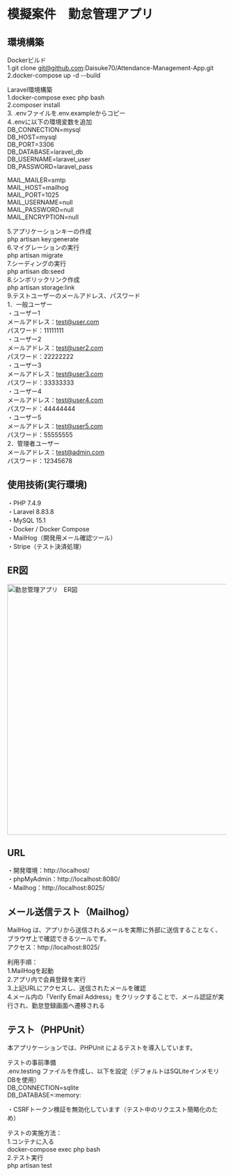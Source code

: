 # 模擬案件　勤怠管理アプリ  
  
## 環境構築
Dockerビルド  
1.git clone git@github.com:Daisuke70/Attendance-Management-App.git  
2.docker-compose up -d --build  

Laravel環境構築  
1.docker-compose exec php bash  
2.composer install  
3. .envファイルを.env.exampleからコピー  
4..envに以下の環境変数を追加  
DB_CONNECTION=mysql  
DB_HOST=mysql  
DB_PORT=3306  
DB_DATABASE=laravel_db  
DB_USERNAME=laravel_user  
DB_PASSWORD=laravel_pass  
  
MAIL_MAILER=smtp  
MAIL_HOST=mailhog  
MAIL_PORT=1025  
MAIL_USERNAME=null  
MAIL_PASSWORD=null  
MAIL_ENCRYPTION=null  
  
5.アプリケーションキーの作成  
php artisan key:generate  
6.マイグレーションの実行  
php artisan migrate  
7.シーディングの実行  
php artisan db:seed  
8.シンボリックリンク作成  
php artisan storage:link  
9.テストユーザーのメールアドレス、パスワード  
1．一般ユーザー  
・ユーザー1  
メールアドレス：test@user.com  
パスワード：11111111  
・ユーザー2  
メールアドレス：test@user2.com  
パスワード：22222222  
・ユーザー3  
メールアドレス：test@user3.com  
パスワード：33333333  
・ユーザー4  
メールアドレス：test@user4.com  
パスワード：44444444  
・ユーザー5  
メールアドレス：test@user5.com  
パスワード：55555555  
2．管理者ユーザー  
メールアドレス：test@admin.com  
パスワード：12345678  

## 使用技術(実行環境)  
・PHP 7.4.9  
・Laravel 8.83.8  
・MySQL 15.1  
・Docker / Docker Compose  
・MailHog（開発用メール確認ツール）  
・Stripe（テスト決済処理）  

## ER図  
<img width="577" alt="勤怠管理アプリ　ER図" src="https://github.com/user-attachments/assets/c70e1a40-3f9a-45f2-af8b-8eeecb5a2f87" />

## URL
・開発環境：http://localhost/  
・phpMyAdmin：http://localhost:8080/  
・Mailhog：http://localhost:8025/  

## メール送信テスト（Mailhog）  
MailHog は、アプリから送信されるメールを実際に外部に送信することなく、ブラウザ上で確認できるツールです。  
アクセス：http://localhost:8025/  
  
利用手順：  
1.MailHogを起動  
2.アプリ内で会員登録を実行  
3.上記URLにアクセスし、送信されたメールを確認  
4.メール内の「Verify Email Address」をクリックすることで、メール認証が実行され、勤怠登録画面へ遷移される  
  
## テスト（PHPUnit）  
本アプリケーションでは、PHPUnit によるテストを導入しています。  
  
テストの事前準備  
.env.testing ファイルを作成し、以下を設定（デフォルトはSQLiteインメモリDBを使用）  
DB_CONNECTION=sqlite  
DB_DATABASE=:memory:  
  
・CSRFトークン検証を無効化しています（テスト中のリクエスト簡略化のため）  
  
テストの実施方法：  
1.コンテナに入る  
docker-compose exec php bash  
2.テスト実行  
php artisan test

